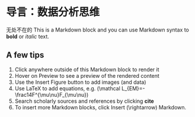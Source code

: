 # 导言：数据分析思维
无处不在的
This is a Markdown block and you can use Markdown syntax to **bold** or *italic* text.

## A few tips

1. Click anywhere outside of this Markdown block to render it
2. Hover on Preview to see a preview of the rendered content
3. Use the Insert Figure button to add images (and data)
4. Use LaTeX to add equations, e.g. \(\mathcal L_{EM}=-\frac14F^{\mu\nu}F_{\mu\nu}\)
5. Search scholarly sources and references by clicking **cite**
6. To insert more Markdown blocks, click Insert \(\rightarrow\) Markdown.